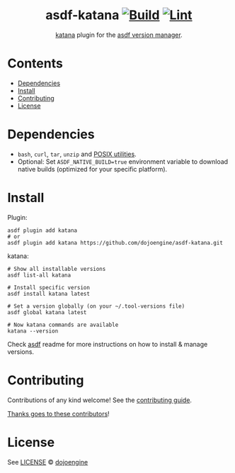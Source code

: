 <div align="center">

# asdf-katana [![Build](https://github.com/dojoengine/asdf-katana/actions/workflows/build.yml/badge.svg)](https://github.com/dojoengine/asdf-katana/actions/workflows/build.yml) [![Lint](https://github.com/dojoengine/asdf-katana/actions/workflows/lint.yml/badge.svg)](https://github.com/dojoengine/asdf-katana/actions/workflows/lint.yml)

[katana](https://book.dojoengine.org/toolchain/katana) plugin for the [asdf version manager](https://asdf-vm.com).

</div>

# Contents

- [Dependencies](#dependencies)
- [Install](#install)
- [Contributing](#contributing)
- [License](#license)

# Dependencies

- `bash`, `curl`, `tar`, `unzip` and [POSIX utilities](https://pubs.opengroup.org/onlinepubs/9699919799/idx/utilities.html).
- Optional: Set `ASDF_NATIVE_BUILD=true` environment variable to download native builds (optimized for your specific platform).

# Install

Plugin:

```shell
asdf plugin add katana
# or
asdf plugin add katana https://github.com/dojoengine/asdf-katana.git
```

katana:

```shell
# Show all installable versions
asdf list-all katana

# Install specific version
asdf install katana latest

# Set a version globally (on your ~/.tool-versions file)
asdf global katana latest

# Now katana commands are available
katana --version
```

Check [asdf](https://github.com/asdf-vm/asdf) readme for more instructions on how to
install & manage versions.

# Contributing

Contributions of any kind welcome! See the [contributing guide](contributing.md).

[Thanks goes to these contributors](https://github.com/dojoengine/asdf-katana/graphs/contributors)!

# License

See [LICENSE](LICENSE) © [dojoengine](https://github.com/dojoengine/)
